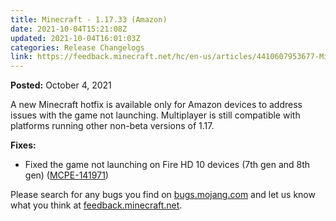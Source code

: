 ```yaml
---
title: Minecraft - 1.17.33 (Amazon)
date: 2021-10-04T15:21:08Z
updated: 2021-10-04T16:01:03Z
categories: Release Changelogs
link: https://feedback.minecraft.net/hc/en-us/articles/4410607953677-Minecraft-1-17-33-Amazon-
---
```


**Posted:** October 4, 2021

A new Minecraft hotfix is available only for Amazon devices to address issues with the game not launching. Multiplayer is still compatible with platforms running other non-beta versions of 1.17. 

**Fixes:**

- Fixed the game not launching on Fire HD 10 devices (7th gen and 8th gen) ([MCPE-141971](https://bugs.mojang.com/browse/MCPE-141971))

Please search for any bugs you find on [bugs.mojang.com](https://bugs.mojang.com/) and let us know what you think at [feedback.minecraft.net](https://feedback.minecraft.net/).
